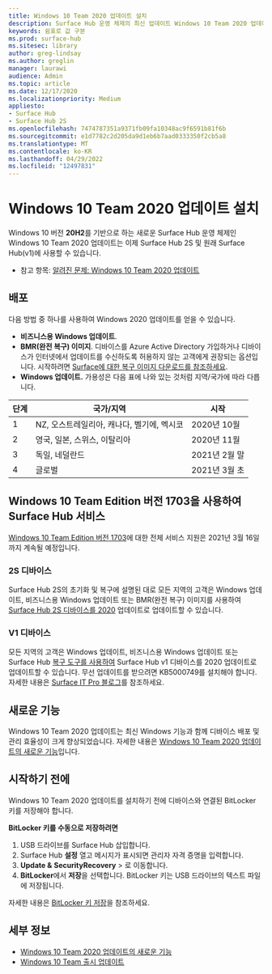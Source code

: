 ```yaml
---
title: Windows 10 Team 2020 업데이트 설치
description: Surface Hub 운영 체제의 최신 업데이트 Windows 10 Team 2020 업데이트를 가져옵니다.
keywords: 쉼표로 값 구분
ms.prod: surface-hub
ms.sitesec: library
author: greg-lindsay
ms.author: greglin
manager: laurawi
audience: Admin
ms.topic: article
ms.date: 12/17/2020
ms.localizationpriority: Medium
appliesto:
- Surface Hub
- Surface Hub 2S
ms.openlocfilehash: 7474787351a9371fb09fa10348ac9f6591b81f6b
ms.sourcegitcommit: e1d7782c2d205da9d1eb6b7aad0333350f2cb5a8
ms.translationtype: MT
ms.contentlocale: ko-KR
ms.lasthandoff: 04/29/2022
ms.locfileid: "12497831"
---
```

# <a name="install-windows-10-team-2020-update"></a>Windows 10 Team 2020 업데이트 설치 

Windows 10 버전 **20H2**를 기반으로 하는 새로운 Surface Hub 운영 체제인 Windows 10 Team 2020 업데이트는 이제 Surface Hub 2S 및 원래 Surface Hub(v1)에 사용할 수 있습니다. 

- 참고 항목: [알려진 문제: Windows 10 Team 2020 업데이트](surface-hub-2020-team-update-known-issues.md)

## <a name="distribution"></a>배포

다음 방법 중 하나를 사용하여 Windows 2020 업데이트를 얻을 수 있습니다.

- **비즈니스용 Windows 업데이트**.
- **BMR(완전 복구) 이미지**. 디바이스를 Azure Active Directory 가입하거나 디바이스가 인터넷에서 업데이트를 수신하도록 허용하지 않는 고객에게 권장되는 옵션입니다. 시작하려면 [Surface에 대한 복구 이미지 다운로드를 참조하세요](https://support.microsoft.com/surfacerecoveryimage).
- **Windows 업데이트.** 가용성은 다음 표에 나와 있는 것처럼 지역/국가에 따라 다릅니다.

| 단계 | 국가/지역                         | 시작          |
| ----- | -------------------------------------- | ----------------- |
| 1     | NZ, 오스트레일리아, 캐나다, 벨기에, 멕시코 | 2020년 10월  |
| 2     | 영국, 일본, 스위스, 이탈리아          | 2020년 11월 |
| 3     | 독일, 네덜란드                   | 2021년 2월 말 |
| 4     | 글로벌                                 | 2021년 3월 초 |

## <a name="servicing-surface-hubs-with-windows-10-team-edition-version-1703"></a>Windows 10 Team Edition 버전 1703을 사용하여 Surface Hub 서비스 

[Windows 10 Team Edition 버전 1703](https://support.microsoft.com/topic/november-12-2019-kb4525245-os-build-15063-2172-dfc81b85-11a6-54ef-4370-11408193419f)에 대한 전체 서비스 지원은 2021년 3월 16일까지 계속될 예정입니다.

### <a name="2s-devices"></a>2S 디바이스 

Surface Hub 2S의 초기화 및 복구에 설명된 대로 모든 지역의 고객은 Windows 업데이트, 비즈니스용 Windows 업데이트 또는 BMR(완전 복구) 이미지를 사용하여 [Surface Hub 2S 디바이스를 2020](surface-hub-2s-recover-reset.md) 업데이트로 업데이트할 수 있습니다.

### <a name="v1-devices"></a>V1 디바이스 

모든 지역의 고객은 Windows 업데이트, 비즈니스용 Windows 업데이트 또는 Surface Hub [복구 도구를 사용하여](surface-hub-recovery-tool.md) Surface Hub v1 디바이스를 2020 업데이트로 업데이트할 수 있습니다. 무선 업데이트를 받으려면 KB5000749를 설치해야 합니다. 자세한 내용은 [Surface IT Pro 블로그](https://techcommunity.microsoft.com/t5/surface-it-pro-blog/surface-hub-windows-10-team-2020-update-hub-v1-status/ba-p/2118371)를 참조하세요.
 
## <a name="whats-new"></a>새로운 기능

Windows 10 Team 2020 업데이트는 최신 Windows 기능과 함께 디바이스 배포 및 관리 효율성이 크게 향상되었습니다. 자세한 내용은 [Windows 10 Team 2020 업데이트의 새로운 기능](surface-hub-2020-update-whats-new.md)입니다.
 
## <a name="before-you-begin"></a>시작하기 전에

Windows 10 Team 2020 업데이트를 설치하기 전에 디바이스와 연결된 BitLocker 키를 저장해야 합니다. 

**BitLocker 키를 수동으로 저장하려면**

1. USB 드라이브를 Surface Hub 삽입합니다.
2. Surface Hub **설정** 열고 메시지가 표시되면 관리자 자격 증명을 입력합니다.
3. **Update &** **SecurityRecovery** > 로 이동합니다.
4. **BitLocker**에서 **저장**을 선택합니다. BitLocker 키는 USB 드라이브의 텍스트 파일에 저장됩니다.

자세한 내용은 [BitLocker 키 저장](save-bitlocker-key-surface-hub.md)을 참조하세요.

## <a name="learn-more"></a>세부 정보

- [Windows 10 Team 2020 업데이트의 새로운 기능](surface-hub-2020-update-whats-new.md)
- [Windows 10 Team 출시 업데이트](https://techcommunity.microsoft.com/t5/surface-it-pro-blog/surface-hub-windows-10-team-2020-update-february-status/ba-p/2118369)

